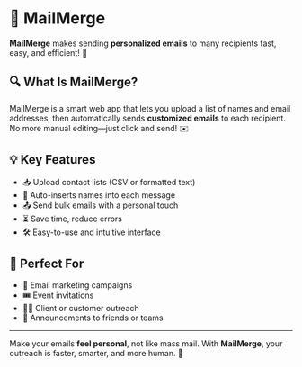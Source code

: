 # 💌 MailMerge

**MailMerge** makes sending **personalized emails** to many recipients fast, easy, and efficient! 🚀

## 🔍 What Is MailMerge?  
MailMerge is a smart web app that lets you upload a list of names and email addresses, then automatically sends **customized emails** to each recipient. No more manual editing—just click and send! ✉️

## 💡 Key Features
- 📥 Upload contact lists (CSV or formatted text)  
- 🧠 Auto-inserts names into each message  
- 📤 Send bulk emails with a personal touch  
- ⏳ Save time, reduce errors  
- 🛠️ Easy-to-use and intuitive interface  

## 🎯 Perfect For
- 📢 Email marketing campaigns  
- 🎟️ Event invitations  
- 🧑‍💼 Client or customer outreach  
- 🎊 Announcements to friends or teams  

---

Make your emails **feel personal**, not like mass mail. With **MailMerge**, your outreach is faster, smarter, and more human. 💫
